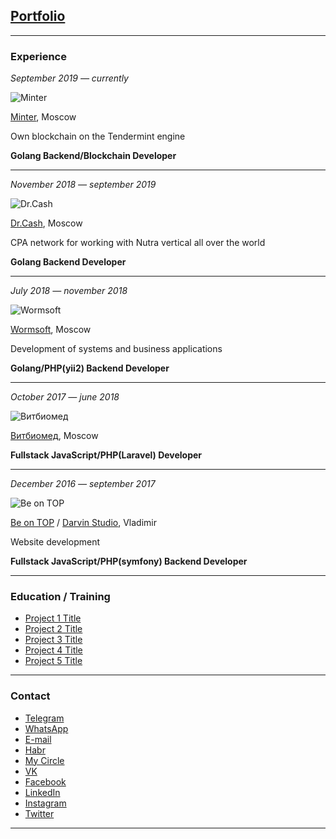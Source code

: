 ## [Portfolio]((/pdf/sample_presentation.pdf))

---

### Experience

_September 2019 — currently_

![Minter](https://www.minter.network/img/minter-logo.svg)

[Minter](https://www.minter.network/), Moscow

Own blockchain on the Tendermint engine

**Golang Backend/Blockchain Developer**

---

_November 2018 — september 2019_

![Dr.Cash](https://dr.cash/assets/images/logos/logo_black.svg)

[Dr.Cash](https://dr.cash/), Moscow

CPA network for working with Nutra vertical all over the world

**Golang Backend Developer**

---

_July 2018 — november 2018_

![Wormsoft](https://wadline.ru/assets/cache/images/uploads/Wormsoft/161x161-1571323729.734.png)

[Wormsoft](https://wormsoft.ru/), Moscow

Development of systems and business applications

**Golang/PHP(yii2) Backend Developer**

---

_October 2017 — june 2018_

![Витбиомед](https://static.tildacdn.com/tild3064-6133-4162-b338-333330353263/Logo-New-Vitbiomed-P.png)

[Витбиомед](http://vitbiomed.ru/), Moscow

**Fullstack JavaScript/PHP(Laravel) Developer**

---

_December 2016 — september 2017_

![Be on TOP](https://www.beontop.ae/assets/images/logo.svg)

[Be on TOP](https://www.beontop.ae/) / [Darvin Studio](https://www.darvin-studio.ru/), Vladimir

Website development

**Fullstack JavaScript/PHP(symfony) Backend Developer**

---

### Education / Training

- [Project 1 Title](http://example.com/)
- [Project 2 Title](http://example.com/)
- [Project 3 Title](http://example.com/)
- [Project 4 Title](http://example.com/)
- [Project 5 Title](http://example.com/)

---

### Contact

- [Telegram](https://t.me/klim0v)
- [WhatsApp](https://wa.me/79647700203)
- [E-mail](mailto:klim0v-sergey@yandex.ru")
- [Habr](https://habr.com/en/users/klim0v/)
- [My Circle](https://career.habr.com/klim0v)
- [VK](https://vk.com/klim0v)
- [Facebook](https://www.facebook.com/klim0vsergey)
- [LinkedIn](https://www.linkedin.com/in/klim0v/)
- [Instagram](https://www.instagram.com/klim0vsergey/)
- [Twitter](https://twitter.com/klim0vSergey)

---
